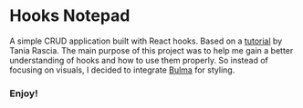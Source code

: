 # Hooks Notepad

A simple CRUD application built with React hooks. Based on a [tutorial](https://taniarascia.com/crud-app-in-react-with-hooks/) by Tania Rascia. The main purpose of this project was to help me gain a better understanding of hooks and how to use them properly. So instead of focusing on visuals, I decided to integrate [Bulma](https://bulma.io/) for styling.

### Enjoy!
